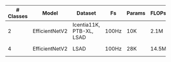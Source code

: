 | # Classes | Model          | Dataset                  | Fs     | Params | FLOPs  | Accuracy | Cycles | Time | Arena | NVM  | RAM  |
| --------- | -------------- | ------------------------ | ------ | ------ | ------ | -------- | ------ | ---- | ----- | ---- | ---- |
| 2         | EfficientNetV2 | Icentia11K, PTB-XL, LSAD | 100Hz  | 10K    | 2.1M   | 98.5% F1 | 8M/inf | 42ms | 25K   | 270K | 54K  |
| 4         | EfficientNetV2 | LSAD                     | 100Hz  | 28K    | 14.5M  | 90.1% F1 |        |      |       |      |      |
